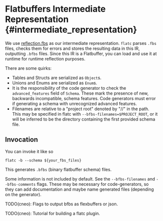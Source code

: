 # Flatbuffers Intermediate Representation {#intermediate_representation}

We use [reflection.fbs](https://github.com/google/flatbuffers/blob/master/reflection/reflection.fbs)
as our intermediate representation. `flatc` parses `.fbs` files, checks them for
errors and stores the resulting data in this IR, outputting `.bfbs` files.
Since this IR is a Flatbuffer, you can load and use it at runtime for runtime
reflection purposes.

There are some quirks:

- Tables and Structs are serialized as `Object`s.
- Unions and Enums are serialized as `Enum`s.
- It is the responsibility of the code generator to check the `advanced_features`
  field of `Schema`. These mark the presence of new, backwards incompatible,
  schema features. Code generators must error if generating a schema with
  unrecognized advanced features.
- Filenames are relative to a "project root" denoted by "//" in the path. This
  may be specified in flatc with `--bfbs-filenames=$PROJECT_ROOT`, or it will be
  inferred to be the directory containing the first provided schema file.

## Invocation

You can invoke it like so

```{.sh}
flatc -b --schema ${your_fbs_files}
```

This generates `.bfbs` (binary flatbuffer schema) files.

Some information is not included by default. See the `--bfbs-filenames` and
`--bfbs-comments` flags. These may be necessary for code-generators, so they can
add documentation and maybe name generated files (depending on the generator).

TODO(cneo): Flags to output bfbs as flexbuffers or json.

TODO(cneo): Tutorial for building a flatc plugin.
